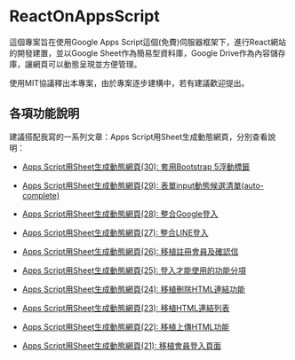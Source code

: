 # ReactOnAppsScript

這個專案旨在使用Google Apps Script這個(免費)伺服器框架下，進行React網站的開發建置，並以Google Sheet作為簡易型資料庫，Google Drive作為內容儲存庫，讓網頁可以動態呈現並方便管理。

使用MIT協議釋出本專案，由於專案逐步建構中，若有建議歡迎提出。

## 各項功能說明

建議搭配我寫的一系列文章：Apps Script用Sheet生成動態網頁，分別查看說明：

* [Apps Script用Sheet生成動態網頁(30): 套用Bootstrap 5浮動標籤](https://codingnote.blogspot.com/2021/12/apps-scriptsheet30-bootstrap-5.html)
* [Apps Script用Sheet生成動態網頁(29): 表單input動態候選清單(auto-complete)](https://codingnote.blogspot.com/2021/11/apps-scriptsheet29-inputauto-complete.html)
* [Apps Script用Sheet生成動態網頁(28): 整合Google登入](https://codingnote.blogspot.com/2021/11/apps-scriptsheet28-google.html)
* [Apps Script用Sheet生成動態網頁(27): 整合LINE登入](https://codingnote.blogspot.com/2021/11/apps-scriptsheet27-line.html)
* [Apps Script用Sheet生成動態網頁(26): 移植註冊會員及確認信](https://codingnote.blogspot.com/2021/11/apps-scriptsheet26.html)

* [Apps Script用Sheet生成動態網頁(25): 登入才能使用的功能分項](https://codingnote.blogspot.com/2021/11/apps-scriptsheet25.html)
* [Apps Script用Sheet生成動態網頁(24): 移植刪除HTML連結功能](https://codingnote.blogspot.com/2021/11/apps-scriptsheet24-html.html)
* [Apps Script用Sheet生成動態網頁(23): 移植HTML連結列表](https://codingnote.blogspot.com/2021/11/apps-scriptsheet23-html.html)
* [Apps Script用Sheet生成動態網頁(22): 移植上傳HTML功能](https://codingnote.blogspot.com/2021/11/apps-scriptsheet22-html.html)
* [Apps Script用Sheet生成動態網頁(21): 移植會員登入頁面](https://codingnote.blogspot.com/2021/11/apps-scriptsheet21.html)

